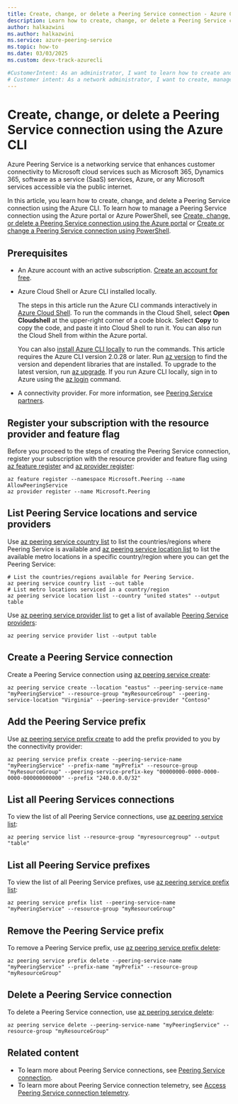 ```yaml
---
title: Create, change, or delete a Peering Service connection - Azure CLI 
description: Learn how to create, change, or delete a Peering Service connection using the Azure CLI.
author: halkazwini
ms.author: halkazwini
ms.service: azure-peering-service
ms.topic: how-to
ms.date: 03/03/2025
ms.custom: devx-track-azurecli

#CustomerIntent: As an administrator, I want to learn how to create and manage a Peering Service connection using the Azure CLI so I can enhance the connectivity to Microsoft services over the public internet.
# Customer intent: As a network administrator, I want to create, manage, and delete Peering Service connections using the Azure CLI, so that I can optimize connectivity to Microsoft cloud services over the public internet.
---
```


# Create, change, or delete a Peering Service connection using the Azure CLI

Azure Peering Service is a networking service that enhances customer connectivity to Microsoft cloud services such as Microsoft 365, Dynamics 365, software as a service (SaaS) services, Azure, or any Microsoft services accessible via the public internet.

In this article, you learn how to create, change, and delete a Peering Service connection using the Azure CLI. To learn how to manage a Peering Service connection using the Azure portal or Azure PowerShell, see [Create, change, or delete a Peering Service connection using the Azure portal](azure-portal.md) or [Create or change a Peering Service connection using PowerShell](powershell.md).

## Prerequisites 

- An Azure account with an active subscription. [Create an account for free](https://azure.microsoft.com/pricing/purchase-options/azure-account?cid=msft_learn).

- Azure Cloud Shell or Azure CLI installed locally.

    The steps in this article run the Azure CLI commands interactively in [Azure Cloud Shell](/azure/cloud-shell/overview). To run the commands in the Cloud Shell, select **Open Cloudshell** at the upper-right corner of a code block. Select **Copy** to copy the code, and paste it into Cloud Shell to run it. You can also run the Cloud Shell from within the Azure portal.

    You can also [install Azure CLI locally](/cli/azure/install-azure-cli) to run the commands. This article requires the Azure CLI version 2.0.28 or later. Run [az version](/cli/azure/reference-index#az-version) to find the version and dependent libraries that are installed. To upgrade to the latest version, run [az upgrade](/cli/azure/reference-index#az-upgrade). If you run Azure CLI locally, sign in to Azure using the [az login](/cli/azure/reference-index#az-login) command.

- A connectivity provider. For more information, see [Peering Service partners](./location-partners.md).

## Register your subscription with the resource provider and feature flag

Before you proceed to the steps of creating the Peering Service connection, register your subscription with the resource provider and feature flag using [az feature register](/cli/azure/feature#az-feature-register) and [az provider register](/cli/azure/provider#az-provider-register):

```azurecli-interactive
az feature register --namespace Microsoft.Peering --name AllowPeeringService
az provider register --name Microsoft.Peering
```

## List Peering Service locations and service providers 

Use [az peering service country list](/cli/azure/peering/service/country#az-peering-service-country-list) to list the countries/regions where Peering Service is available and [az peering service location list](/cli/azure/peering/service/location#az-peering-service-location-list) to list the available metro locations in a specific country/region where you can get the Peering Service:

```azurecli-interactive
# List the countries/regions available for Peering Service.
az peering service country list --out table
# List metro locations serviced in a country/region
az peering service location list --country "united states" --output table
```

Use [az peering service provider list](/cli/azure/peering/service/provider#az-peering-service-provider-list) to get a list of available [Peering Service providers](location-partners.md):

```azurecli-interactive
az peering service provider list --output table
```

## Create a Peering Service connection

Create a Peering Service connection using [az peering service create](/cli/azure/peering/service#az-peering-service-create):

```azurecli-interactive
az peering service create --location "eastus" --peering-service-name "myPeeringService" --resource-group "myResourceGroup" --peering-service-location "Virginia" --peering-service-provider "Contoso"
```

## Add the Peering Service prefix

Use [az peering service prefix create](/cli/azure/peering/service/prefix#az-peering-service-prefix-create) to add the prefix provided to you by the connectivity provider:

```azurecli-interactive
az peering service prefix create --peering-service-name "myPeeringService" --prefix-name "myPrefix" --resource-group "myResourceGroup" --peering-service-prefix-key "00000000-0000-0000-0000-000000000000" --prefix "240.0.0.0/32"
```

## List all Peering Services connections

To view the list of all Peering Service connections, use [az peering service list](/cli/azure/peering/service#az-peering-service-list):

```azurecli-interactive
az peering service list --resource-group "myresourcegroup" --output "table"
```

## List all Peering Service prefixes

To view the list of all Peering Service prefixes, use [az peering service prefix list](/cli/azure/peering/service/prefix#az-peering-service-prefix-list):

```azurecli-interactive
az peering service prefix list --peering-service-name "myPeeringService" --resource-group "myResourceGroup"
```

## Remove the Peering Service prefix

To remove a Peering Service prefix, use [az peering service prefix delete](/cli/azure/peering/service/prefix#az-peering-service-prefix-delete):

```azurecli-interactive
az peering service prefix delete --peering-service-name "myPeeringService" --prefix-name "myPrefix" --resource-group "myResourceGroup"
```

## Delete a Peering Service connection

To delete a Peering Service connection, use [az peering service delete](/cli/azure/peering/service#az-peering-service-delete):

```azurecli-interactive
az peering service delete --peering-service-name "myPeeringService" --resource-group "myResourceGroup"
```

## Related content

- To learn more about Peering Service connections, see [Peering Service connection](connection.md).
- To learn more about Peering Service connection telemetry, see [Access Peering Service connection telemetry](connection-telemetry.md).
